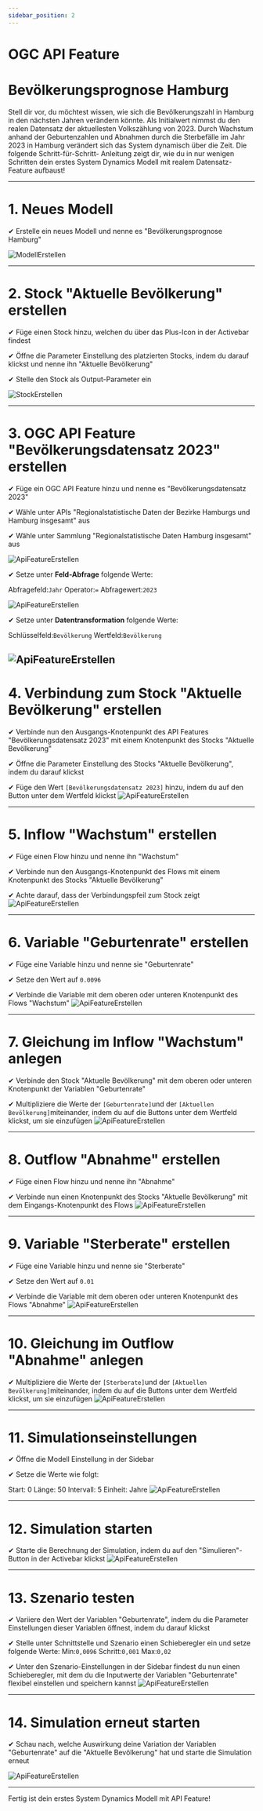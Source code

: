 ```yaml
---
sidebar_position: 2
---
```

# OGC API Feature

# Bevölkerungsprognose Hamburg
Stell dir vor, du möchtest wissen, wie sich die Bevölkerungszahl in Hamburg in den nächsten Jahren verändern könnte. Als Initialwert nimmst du den realen Datensatz der aktuellesten Volkszählung von 2023. Durch Wachstum anhand der Geburtenzahlen und Abnahmen durch die Sterbefälle im Jahr 2023 in Hamburg verändert sich das System dynamisch über die Zeit. Die folgende Schritt-für-Schritt- Anleitung zeigt dir, wie du in nur wenigen Schritten dein erstes System Dynamics Modell mit realem Datensatz-Feature aufbaust!

---
# 1. Neues Modell
✔︎ Erstelle ein neues Modell und nenne es "Bevölkerungsprognose Hamburg"

![ModellErstellen](./img/1_API.png)

---
# 2. Stock "Aktuelle Bevölkerung" erstellen
✔︎ Füge einen Stock hinzu, welchen du über das Plus-Icon in der Activebar findest

✔︎ Öffne die Parameter Einstellung des platzierten Stocks, indem du darauf klickst und nenne ihn "Aktuelle Bevölkerung"

✔︎ Stelle den Stock als Output-Parameter ein

![StockErstellen](./img/2_API.png)

---
# 3. OGC API Feature "Bevölkerungsdatensatz 2023" erstellen
✔︎ Füge ein OGC API Feature hinzu und nenne es "Bevölkerungsdatensatz 2023"

✔︎ Wähle unter APIs "Regionalstatistische Daten der Bezirke Hamburgs und Hamburg insgesamt" aus

✔︎ Wähle unter Sammlung "Regionalstatistische Daten Hamburg insgesamt" aus

![ApiFeatureErstellen](./img/3_API.png)

✔︎ Setze unter **Feld-Abfrage** folgende Werte: 

Abfragefeld:```Jahr```
Operator:```=```
Abfragewert:```2023```

![ApiFeatureErstellen](./img/4_API.png)

✔︎ Setze unter **Datentransformation** folgende Werte:

Schlüsselfeld:```Bevölkerung```
Wertfeld:```Bevölkerung```

![ApiFeatureErstellen](./img/5_API.png)
---
# 4. Verbindung zum Stock "Aktuelle Bevölkerung" erstellen
✔︎ Verbinde nun den Ausgangs-Knotenpunkt des API Features "Bevölkerungsdatensatz 2023" mit einem Knotenpunkt des Stocks "Aktuelle Bevölkerung"

✔︎ Öffne die Parameter Einstellung des Stocks "Aktuelle Bevölkerung", indem du darauf klickst

✔︎ Füge den Wert ```[Bevölkerungsdatensatz 2023]``` hinzu, indem du auf den Button unter dem Wertfeld klickst
![ApiFeatureErstellen](./img/6_API.png)

---
# 5. Inflow "Wachstum" erstellen
✔︎ Füge einen Flow hinzu und nenne ihn "Wachstum"

✔︎ Verbinde nun den Ausgangs-Knotenpunkt des Flows mit einem Knotenpunkt des Stocks "Aktuelle Bevölkerung"

✔︎ Achte darauf, dass der Verbindungspfeil zum Stock zeigt 
![ApiFeatureErstellen](./img/7_API.png)

---
# 6. Variable "Geburtenrate" erstellen
✔︎ Füge eine Variable hinzu und nenne sie "Geburtenrate"

✔︎ Setze den Wert auf ```0.0096```

✔︎ Verbinde die Variable mit dem oberen oder unteren Knotenpunkt des Flows "Wachstum"
![ApiFeatureErstellen](./img/8_API.png)

---
# 7. Gleichung im Inflow "Wachstum" anlegen
✔︎ Verbinde den Stock "Aktuelle Bevölkerung" mit dem oberen oder unteren Knotenpunkt der Variablen "Geburtenrate"

✔︎ Multipliziere die Werte der ```[Geburtenrate]```und der ```[Aktuellen Bevölkerung]```miteinander, indem du auf die Buttons unter dem Wertfeld klickst, um sie einzufügen
![ApiFeatureErstellen](./img/9_API.png)

---
# 8. Outflow "Abnahme" erstellen
✔︎ Füge einen Flow hinzu und nenne ihn "Abnahme"

✔︎ Verbinde nun einen Knotenpunkt des Stocks "Aktuelle Bevölkerung" mit dem Eingangs-Knotenpunkt des Flows 
![ApiFeatureErstellen](./img/10_API.png)

---
# 9. Variable "Sterberate" erstellen
✔︎ Füge eine Variable hinzu und nenne sie "Sterberate"

✔︎ Setze den Wert auf ```0.01```

✔︎ Verbinde die Variable mit dem oberen oder unteren Knotenpunkt des Flows "Abnahme"
![ApiFeatureErstellen](./img/11_API.png)

---
# 10. Gleichung im Outflow "Abnahme" anlegen
✔︎ Multipliziere die Werte der ```[Sterberate]```und der ```[Aktuellen Bevölkerung]```miteinander, indem du auf die Buttons unter dem Wertfeld klickst, um sie einzufügen
![ApiFeatureErstellen](./img/12_API.png)

---
# 11. Simulationseinstellungen
✔︎ Öffne die Modell Einstellung in der Sidebar 

✔︎ Setze die Werte wie folgt:

Start: 0
Länge: 50 
Intervall: 5 
Einheit: Jahre
![ApiFeatureErstellen](./img/13_API.png)

---
# 12. Simulation starten
✔︎ Starte die Berechnung der Simulation, indem du auf den "Simulieren"-Button in der Activebar klickst
![ApiFeatureErstellen](./img/14_API.png)

---
# 13. Szenario testen
✔︎ Variiere den Wert der Variablen "Geburtenrate", indem du die Parameter Einstellungen dieser Variablen öffnest, indem du darauf klickst

✔︎ Stelle unter Schnittstelle und Szenario einen Schieberegler ein und setze folgende Werte:
Min:```0,0096```
Schritt:```0,001```
Max:```0,02```

✔︎ Unter den Szenario-Einstellungen in der Sidebar findest du nun einen Schieberegler, mit dem du die Inputwerte der Variablen "Geburtenrate" flexibel einstellen und speichern kannst
![ApiFeatureErstellen](./img/15_API.png)

---
# 14. Simulation erneut starten
✔︎ Schau nach, welche Auswirkung deine Variation der Variablen "Geburtenrate" auf die "Aktuelle Bevölkerung" hat und starte die Simulation erneut

![ApiFeatureErstellen](./img/16_API.png)

---
Fertig ist dein erstes System Dynamics Modell mit API Feature!


